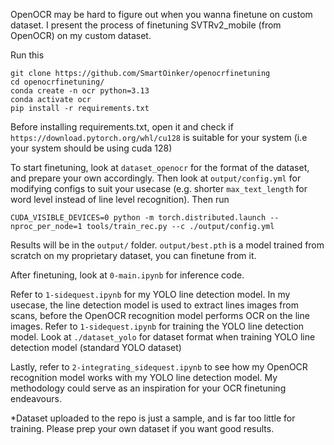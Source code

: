 OpenOCR may be hard to figure out when you wanna finetune on custom dataset. I present the process of finetuning SVTRv2_mobile (from OpenOCR) on my custom dataset.

Run this
```
git clone https://github.com/SmartOinker/openocrfinetuning
cd openocrfinetuning/
conda create -n ocr python=3.13
conda activate ocr
pip install -r requirements.txt
```
Before installing requirements.txt, open it and check if `https://download.pytorch.org/whl/cu128` is suitable for your system (i.e your system should be using cuda 128)

To start finetuning, look at `dataset_openocr` for the format of the dataset, and prepare your own accordingly. Then look at `output/config.yml` for modifying configs to suit your usecase (e.g. shorter `max_text_length` for word level instead of line level recognition). Then run 
```
CUDA_VISIBLE_DEVICES=0 python -m torch.distributed.launch --nproc_per_node=1 tools/train_rec.py --c ./output/config.yml
```
Results will be in the `output/` folder. `output/best.pth` is a model trained from scratch on my proprietary dataset, you can finetune from it.

After finetuning, look at `0-main.ipynb` for inference code. 

Refer to `1-sidequest.ipynb` for my YOLO line detection model. In my usecase, the line detection model is used to extract lines images from scans, before the OpenOCR recognition model performs OCR on the line images. Refer to `1-sidequest.ipynb` for training the YOLO line detection model. Look at `./dataset_yolo` for dataset format when training YOLO line detection model (standard YOLO dataset)

Lastly, refer to `2-integrating_sidequest.ipynb` to see how my OpenOCR recognition model works with my YOLO line detection model. My methodology could serve as an inspiration for your OCR finetuning endeavours. 

*Dataset uploaded to the repo is just a sample, and is far too little for training. Please prep your own dataset if you want good results.

